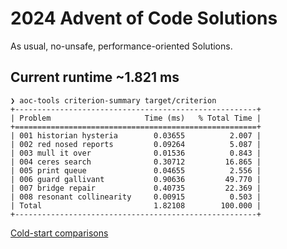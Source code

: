 # 2024 Advent of Code Solutions

As usual, no-unsafe, performance-oriented Solutions.

## Current runtime ~1.821 ms

```
❯ aoc-tools criterion-summary target/criterion
+------------------------------------------------------+
| Problem                     Time (ms)   % Total Time |
+======================================================+
| 001 historian hysteria        0.03655          2.007 |
| 002 red nosed reports         0.09264          5.087 |
| 003 mull it over              0.01536          0.843 |
| 004 ceres search              0.30712         16.865 |
| 005 print queue               0.04655          2.556 |
| 006 guard gallivant           0.90636         49.770 |
| 007 bridge repair             0.40735         22.369 |
| 008 resonant collinearity     0.00915          0.503 |
| Total                         1.82108        100.000 |
+------------------------------------------------------+
```

[Cold-start comparisons](https://aoc.ancalagon.black/2024)
